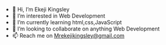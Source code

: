 - 👋 Hi, I’m Ekeji Kingsley
- 👀 I’m interested in Web Development 
- 🌱 I’m currently learning html,css,JavaScript 
- 💞️ I’m looking to collaborate on anything Web Development 
- 📫 Reach me on Mrekejikingsley@gmail.com

<!---
EkejiKingsleyO/EkejiKingsleyO is a ✨ special ✨ repository because its `README.md` (this file) appears on your GitHub profile.
You can click the Preview link to take a look at your changes.
--->
